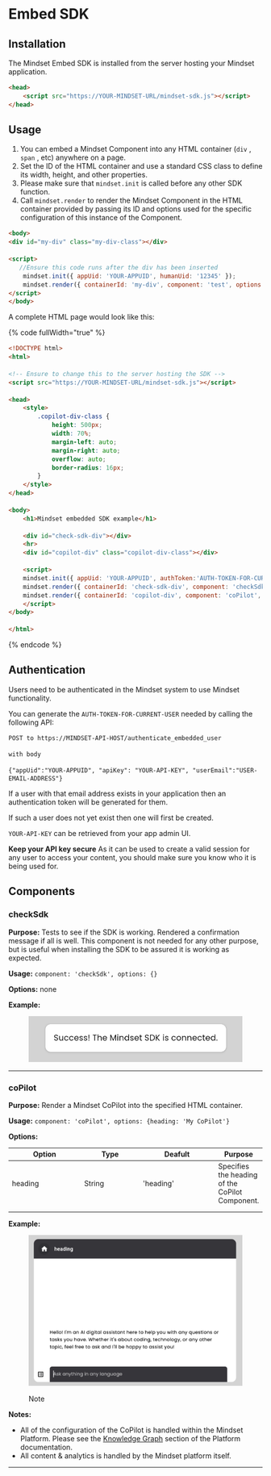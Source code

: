 # Embed SDK

## Installation

The Mindset Embed SDK is installed from the server hosting your Mindset application.&#x20;

```html
<head>
    <script src="https://YOUR-MINDSET-URL/mindset-sdk.js"></script>
</head>
```

## Usage

1. You can embed a Mindset Component into any HTML container (`div` , `span` , etc) anywhere on a page.
2. Set the ID of the HTML container and use a standard CSS class to define its width, height, and other properties.
3. Please make sure that `mindset.init` is called before any other SDK function.&#x20;
4. Call `mindset.render` to render the Mindset Component in the HTML container provided by passing its ID and options used for the specific configuration of this instance of the Component.

```html
<body>
<div id="my-div" class="my-div-class"></div>

<script>
   //Ensure this code runs after the div has been inserted 
    mindset.init({ appUid: 'YOUR-APPUID', humanUid: '12345' });
    mindset.render({ containerId: 'my-div', component: 'test', options: {} });        
</script>
</body>
```

A complete HTML page would look like this:

{% code fullWidth="true" %}
```html
<!DOCTYPE html>
<html>

<!-- Ensure to change this to the server hosting the SDK -->
<script src="https://YOUR-MINDSET-URL/mindset-sdk.js"></script>

<head>
    <style>
        .copilot-div-class {
            height: 500px;
            width: 70%;
            margin-left: auto;
            margin-right: auto;
            overflow: auto;
            border-radius: 16px;
        }
    </style>
</head>

<body>
    <h1>Mindset embedded SDK example</h1>

    <div id="check-sdk-div"></div>
    <hr>
    <div id="copilot-div" class="copilot-div-class"></div>

    <script>
    mindset.init({ appUid: 'YOUR-APPUID', authToken:'AUTH-TOKEN-FOR-CURRENT-USER' });
    mindset.render({ containerId: 'check-sdk-div', component: 'checkSdk', options: {} });
    mindset.render({ containerId: 'copilot-div', component: 'coPilot', options: {} });
    </script>    
</body>

</html>
```
{% endcode %}



## Authentication

Users need to be authenticated in the Mindset system to use Mindset functionality.

You can generate the `AUTH-TOKEN-FOR-CURRENT-USER` needed by calling the following API:

```
POST to https://MINDSET-API-HOST/authenticate_embedded_user

with body

{"appUid":"YOUR-APPUID", "apiKey": "YOUR-API-KEY", "userEmail":"USER-EMAIL-ADDRESS"}
```
If a user with that email address exists in your application then an authentication token will be generated for them.

If such a user does not yet exist then one will first be created.

`YOUR-API-KEY` can be retrieved from your app admin UI.

**Keep your API key secure** As it can be used to create a valid session for any user to access your content, you should make sure you know who it is being used for.


## Components

### checkSdk

**Purpose:** Tests to see if the SDK is working. Rendered a confirmation message if all is well. This component is not needed for any other purpose, but is useful when installing the SDK to be assured it is working as expected.

**Usage:** `component: 'checkSdk', options: {}`

**Options:** none

**Example:**

<figure><img src="../../.gitbook/assets/image (4).png" alt=""><figcaption></figcaption></figure>

***

### coPilot

**Purpose:** Render a Mindset CoPilot into the specified HTML container.

**Usage:** `component: 'coPilot', options: {heading: 'My CoPilot'}`

**Options:**&#x20;

<table><thead><tr><th width="130">Option</th><th width="103">Type</th><th width="136">Deafult</th><th>Purpose</th></tr></thead><tbody><tr><td>heading</td><td>String</td><td>'heading'</td><td>Specifies the heading of the CoPilot Component.</td></tr><tr><td></td><td></td><td></td><td></td></tr><tr><td></td><td></td><td></td><td></td></tr></tbody></table>

**Example:**

<figure><img src="../../.gitbook/assets/image (5).png" alt=""><figcaption><p>Note</p></figcaption></figure>

**Notes:**

* All of the configuration of the CoPilot is handled within the Mindset Platform. Please see the [Knowledge Graph](../../platform/features/knowledge-graph-workflow/) section of the Platform documentation.
* All content & analytics is handled by the Mindset platform itself.&#x20;

***
